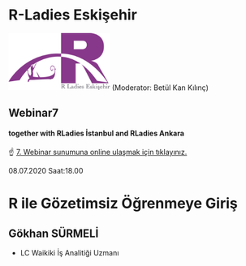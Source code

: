 # R-Ladies Eskişehir 

<img src="https://github.com/bkanx/R-Ladies-EskisehR-Stickers/blob/master/Init.png" width="200"> (Moderator: Betül Kan Kılınç)


## Webinar7

#### together with RLadies İstanbul and RLadies Ankara

:point_up:   [7. Webinar sunumuna online ulaşmak için tıklayınız.](https://bkanx.github.io/RLadiesEskisehir-Webinar6/)

08.07.2020 Saat:18.00

# R ile Gözetimsiz Öğrenmeye Giriş

## Gökhan SÜRMELİ

  
  - LC Waikiki İş Analitiği Uzmanı
